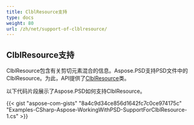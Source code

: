 ```yaml
---
title: ClblResource支持
type: docs
weight: 80
url: /zh/net/support-of-clblresource/
---
```


## **ClblResource支持**
ClblResource包含有关剪切元素混合的信息。Aspose.PSD支持PSD文件中的ClblResource。为此，API提供了[ClblResource](https://reference.aspose.com/net/psd/aspose.psd.fileformats.psd.layers.layerresources/clblresource)类。

以下代码片段展示了Aspose.PSD如何支持ClblResource。

{{< gist "aspose-com-gists" "8a4c9d34ce856d1642fc7c0ce974175c" "Examples-CSharp-Aspose-WorkingWithPSD-SupportForClblResource-1.cs" >}}
